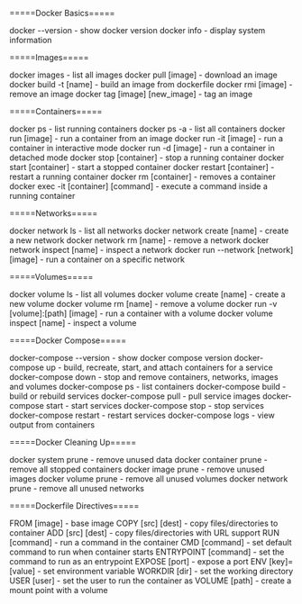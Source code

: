 =====Docker Basics=====

docker --version - show docker version
docker info - display system information

=====Images=====

docker images - list all images
docker pull [image] - download an image
docker build -t [name] - build an image from dockerfile
docker rmi [image] - remove an image
docker tag [image] [new_image] - tag an image

=====Containers=====

docker ps - list running containers
docker ps -a - list all containers
docker run [image] - run a container from an image
docker run -it [image] - run a container in interactive mode
docker run -d [image] - run a container in detached mode
docker stop [container] - stop a running container
docker start [container] - start a stopped container
docker restart [container] - restart a running container
docker rm [container] - removes a container
docker exec -it [container] [command] - execute a command inside a running container

=====Networks=====

docker network ls - list all networks
docker network create [name] - create a new network
docker network rm [name] - remove a network
docker network inspect [name] - inspect a network
docker run --network [network] [image] - run a container on a specific network

=====Volumes=====

docker volume ls - list all volumes
docker volume create [name] - create a new volume
docker volume rm [name] - remove a volume
docker run -v [volume]:[path] [image] - run a container with a volume
docker volume inspect [name] - inspect a volume

=====Docker Compose=====

docker-compose --version - show docker compose version
docker-compose up - build, recreate, start, and attach containers for a service
docker-compose down - stop and remove containers, networks, images and volumes
docker-compose ps - list containers
docker-compose build - build or rebuild services
docker-compose pull - pull service images
docker-compose start - start services
docker-compose stop - stop services
docker-compose restart - restart services
docker-compose logs - view output from containers

=====Docker Cleaning Up=====

docker system prune - remove unused data
docker container prune - remove all stopped containers
docker image prune - remove unused images
docker volume prune - remove all unused volumes
docker network prune - remove all unused networks

=====Dockerfile Directives=====

FROM [image] - base image
COPY [src] [dest] - copy files/directories to container
ADD [src] [dest] - copy files/directories with URL support
RUN [command] - run a command in the container
CMD [command] - set default command to run when container starts
ENTRYPOINT [command] - set the command to run as an entrypoint
EXPOSE [port] - expose a port
ENV [key]=[value] - set environment variable
WORKDIR [dir] - set the working directory
USER [user] - set the user to run the container as
VOLUME [path] - create a mount point with a volume




